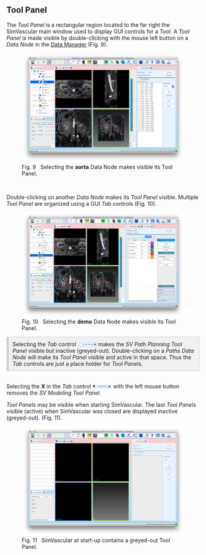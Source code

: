 <h2 id="tool_panel"> Tool Panel </h2>

The <i>Tool Panel</i> is a rectangular region located to the far right the SimVascular main window used to display GUI controls
for a <i> Tool</i>. A <i>Tool Panel</i> is made visible by double-clicking with the mouse left button on a <i>Data Node</i> in
the <a href="#gui_data_manager">Data Manager</a> (Fig. 9).

<figure>
  <img class="svImg svImgMd"  src="/documentation/getting_started/gui/images/tool-panel-paths.png">
  <figcaption class="svCaption"> Fig. 9 &nbsp Selecting the <b>aorta</b> Data Node makes visible its Tool Panel.</figcaption>
</figure>
<br>

Double-clicking on another <i>Data Node</i> makes its <i>Tool Panel</i> visible. Multiple <i>Tool Panel</i> are organized
using a GUI <i>Tab</i> controls (Fig. 10).

<figure>
  <img class="svImg svImgMd"  src="/documentation/getting_started/gui/images/tool-panel-paths-models.png">
  <figcaption class="svCaption"> Fig. 10 &nbsp Selecting the <b>demo</b> Data Node makes visible its Tool Panel.</figcaption>
</figure>

<div style="background-color: #F0F0F0; padding: 10px; border: 1px solid #d0d0d0; border-left: 6px solid #d0d0d0">
Selecting the <i>Tab</i> control <img src="/documentation/getting_started/gui/images/tool-panel-tab-1.png" width="50" height="10"> 
makes the <i>SV Path Planning</i> <i>Tool Panel</i> visible but inactive (greyed-out). Double-clicking on a <i>Paths</i> 
<i>Data Node</i> will make its <i>Tool Panel</i> visible and active in that space. Thus the <i>Tab</i> controls are just a
place holder for <i>Tool Panels</i>.
</div>
<br>

Selecting the <b>X</b> in the <i>Tab</i> control <img src="/documentation/getting_started/gui/images/tool-panel-tab.png" width="50" height="10">
with the left mouse button removes the <i>SV Modeling</i> <i>Tool Panel</i>.

<i>Tool Panels</i> may be visible when starting SimVascular. The last <i>Tool Panels</i> visible (active) when SimVascular was closed
are displayed inactive (greyed-out). (Fig. 11).

<figure>
  <img class="svImg svImgMd"  src="/documentation/getting_started/gui/images/tool-panel-ghosts.png">
  <figcaption class="svCaption"> Fig. 11 &nbsp SimVascular at start-up contains a greyed-out Tool Panel.</figcaption>
</figure>
